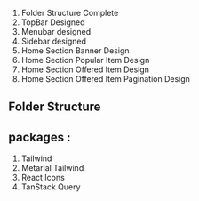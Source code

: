 1. Folder Structure Complete
2. TopBar Designed
3. Menubar designed
4. Sidebar designed
5. Home Section Banner Design
6. Home Section Popular Item Design
7. Home Section Offered Item Design
8. Home Section Offered Item Pagination Design




Folder Structure
------------------


packages :
----------
1. Tailwind
2. Metarial Tailwind
3. React Icons
4. TanStack Query